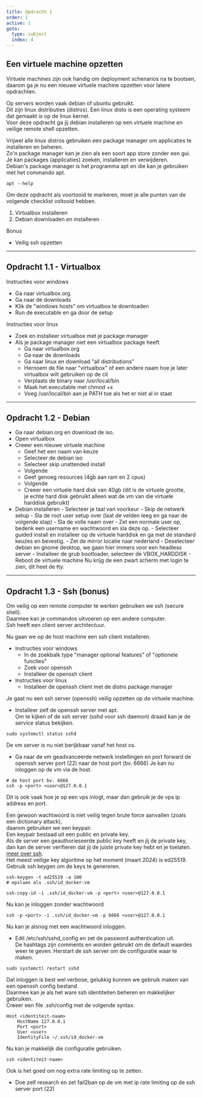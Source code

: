 ```yaml
---
title: Opdracht 1
order: 1
active: 1
goto:
  type: subject
  index: 4
---
```


## Een virtuele machine opzetten

Virtuele machines zijn ook handig om deployment schenarios na te bootsen,  
daarom ga je nu een nieuwe virtuele machine opzetten voor latere opdrachten.

Op servers worden vaak debian of ubuntu gebruikt.  
Dit zijn linux distributies (distros). Een linux disto is een operating systeem dat gemaakt is op de linux kernel.  
Voor deze opdracht ga jij debian installeren op een virtuele machine en veilige remote shell opzetten.

Vrijwel alle linux distros gebruiken een package manager om applicaties te installeren en beheren.  
Zo'n package manager kan je zien als een soort app store zonder een gui.  
Je kan packages (applicaties) zoeken, installeren en verwijderen.  
Debian's package manager is het programma apt en die kan je gebruiken met het commando apt.

```shell
apt --help
```

Om deze opdracht als voortooid te markeren, moet je alle punten van de volgende checklist voltooid hebben.

1. Virtualbox installeren
2. Debian downloaden en installeren

Bonus

- Veilig ssh opzetten


---

## Opdracht 1.1 - Virtualbox

Instructies voor windows

- Ga naar virtualbox.org
- Ga naar de downloads
- Klik de "windows hosts" om virtualbox te downloaden
- Run de executable en ga door de setup

Instructies voor linux

- Zoek en installeer virtualbox met je package manager
- Als je package manager niet een virtualbox package heeft
  - Ga naar virtualbox.org
  - Ga naar de downloads
  - Ga naar linux en download "all distributions"
  - Hernoem de file naar "virtualbox" of een andere naam hoe je later virtualbox wilt gebruiken op de cli
  - Verplaats de binary naar /usr/local/bin
  - Maak het executable met chmod +x
  - Voeg /usr/local/bin aan je PATH toe als het er niet al in staat

---

## Opdracht 1.2 - Debian

- Ga naar debian.org en download de iso.
- Open virtualbox
- Creeer een nieuwe virtuele machine
  - Geef het een naam van keuze
  - Selecteer de debian iso
  - Selecteer skip unattended install
  - Volgende
  - Geef genoeg resources (4gb aan ram en 2 cpus)
  - Volgende
  - Creeer een virtuele hard disk van 40gb (dit is de virtuele grootte,  
    je echte hard disk gebruikt alleen wat de vm van die virtuele harddisk gebruikt)
- Debian installeren - Selecteer je taal van voorkeur - Skip de netwerk setup - Sla de root user setup over (laat de velden leeg en ga naar de volgende stap) - Sla de volle naam over - Zet een normale user op, bedenk een username en wachtwoord en sla deze op. - Selecteer guided install en installeer op de virtuele harddisk en ga met de standard keuzes en bevestig. - Zet de mirror locatie naar nederland - Deselecteer debian en gnome desktop, we gaan hier immers voor een headless server - Installeer de grub bootloader, selecteer de VBOX_HARDDISK - Reboot de virtuele machine
  Nu krijg de een zwart scherm met login te zien, dit heet de tty.

---

## Opdracht 1.3 - Ssh (bonus)

Om veilig op een remote computer te werken gebruiken we ssh (secure shell).  
Daarmee kan je commandos uitvoeren op een andere computer.  
Ssh heeft een client server architectuur.

Nu gaan we op de host machine een ssh client installeren.

- Instructies voor windows
  - In de zoekbalk type "manager optional features" of "optionele functies"
  - Zoek voor openssh
  - Installeer de openssh client
- Instructies voor linux
  - Installeer de openssh client met de distro package manager

Je gaat nu een ssh server (openssh) veilig opzetten op de virtuele machine.

- Installeer zelf de openssh server met apt.  
  Om te kijken of de ssh server (sshd voor ssh daemon) draaid kan je de service status bekijken.

```shell
sudo systemctl status sshd
```

De vm server is nu niet berijkbaar vanaf het host os.

- Ga naar de vm geadvanceerde netwerk instellingen en port forward de openssh server port (22) naar de host port (bv. 6666)
  Je kan nu inloggen op de vm via de host.

```shell
# de host port bv. 6666
ssh -p <port> <user>@127.0.0.1
```

Dit is ook vaak hoe je op een vps inlogt, maar dan gebruik je de vps ip address en port.

Een gewoon wachtwoord is niet veilig tegen brute force aanvallen (zoals een dictionary attack),  
daarom gebruiken we een keypair.  
Een keypair bestaad uit een public en private key.  
Als de server een geauthorieseerde public key heeft en jij de private key,  
dan kan de server verifieren dat jij de juiste private key hebt en je toelaten. [meer over ssh](https://www.cloudflare.com/learning/access-management/what-is-ssh/).  
Het meest veilige key algoritme op het moment (maart 2024) is ed25519.
Gebruik ssh keygen om de keys te genereren.

```shell
ssh-keygen -t ed25519 -a 100
# opslaan als .ssh/id_docker-vm
```

```shell
ssh-copy-id -i .ssh/id_docker-vm -p <port> <user>@127.0.0.1
```

Nu kan je inloggen zonder wachtwoord

```shell
ssh -p <port> -i .ssh/id_docker-vm -p 6666 <user>@127.0.0.1
```

Nu kan je alsnog met een wachtwoord inloggen.

- Edit /etc/ssh/sshd_config en zet de password authentication uit.  
   De hashtags zijn comments en worden gebruikt om de default waardes weer te geven.
  Herstart de ssh server om de configuratie waar te maken.

```shell
sudo systemctl restart sshd
```

Dat inloggen is best wel verbose, gelukkig kunnen we gebruik maken van een openssh config bestand.  
Daarmee kan je als het ware ssh identiteiten beheren en makkelijker gebruiken.  
Creeer een file .ssh/config met de volgende syntax.

```
Host <identiteit-naam>
    HostName 127.0.0.1
    Port <port>
    User <user>
    IdentityFile ~/.ssh/id_docker-vm
```

Nu kan je makkelijk die configuratie gebruiken.

```shell
ssh <identiteit-naam>
```

Ook is het goed om nog extra rate limiting op te zetten.

- Doe zelf research en zet fail2ban op de vm met ip rate limiting op de ssh server port (22)
